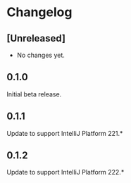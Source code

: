# Changelog

## [Unreleased]

- No changes yet.

## 0.1.0

Initial beta release.

## 0.1.1
Update to support IntelliJ Platform 221.*

## 0.1.2
Update to support IntelliJ Platform 222.*

